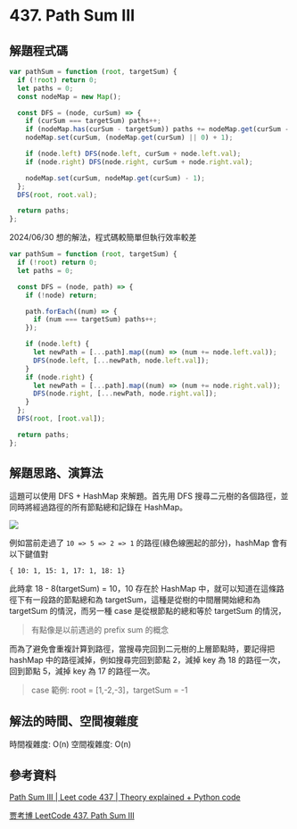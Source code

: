# 437. Path Sum III

## 解題程式碼

```javascript
var pathSum = function (root, targetSum) {
  if (!root) return 0;
  let paths = 0;
  const nodeMap = new Map();

  const DFS = (node, curSum) => {
    if (curSum === targetSum) paths++;
    if (nodeMap.has(curSum - targetSum)) paths += nodeMap.get(curSum - targetSum);
    nodeMap.set(curSum, (nodeMap.get(curSum) || 0) + 1);

    if (node.left) DFS(node.left, curSum + node.left.val);
    if (node.right) DFS(node.right, curSum + node.right.val);

    nodeMap.set(curSum, nodeMap.get(curSum) - 1);
  };
  DFS(root, root.val);

  return paths;
};
```

2024/06/30 想的解法，程式碼較簡單但執行效率較差

```javascript
var pathSum = function (root, targetSum) {
  if (!root) return 0;
  let paths = 0;

  const DFS = (node, path) => {
    if (!node) return;

    path.forEach((num) => {
      if (num === targetSum) paths++;
    });

    if (node.left) {
      let newPath = [...path].map((num) => (num += node.left.val));
      DFS(node.left, [...newPath, node.left.val]);
    }
    if (node.right) {
      let newPath = [...path].map((num) => (num += node.right.val));
      DFS(node.right, [...newPath, node.right.val]);
    }
  };
  DFS(root, [root.val]);

  return paths;
};
```

## 解題思路、演算法

這題可以使用 DFS + HashMap 來解題。首先用 DFS 搜尋二元樹的各個路徑，並同時將經過路徑的所有節點總和記錄在 HashMap。

![](https://upload.cc/i1/2023/10/14/2tnyYr.png)

例如當前走過了 `10 => 5 => 2 => 1` 的路徑(綠色線圈起的部分)，hashMap 會有以下鍵值對

```
{ 10: 1, 15: 1, 17: 1, 18: 1}
```

此時拿 18 - 8(targetSum) = 10，10 存在於 HashMap 中，就可以知道在這條路徑下有一段路的節點總和為 targetSum，這種是從樹的中間層開始總和為 targetSum 的情況，而另一種 case 是從根節點的總和等於 targetSum 的情況，

> 有點像是以前遇過的 prefix sum 的概念

而為了避免會重複計算到路徑，當搜尋完回到二元樹的上層節點時，要記得把 hashMap 中的路徑減掉，例如搜尋完回到節點 2，減掉 key 為 18 的路徑一次，回到節點 5，減掉 key 為 17 的路徑一次。

> case 範例: root = [1,-2,-3]，targetSum = -1

## 解法的時間、空間複雜度

時間複雜度: O(n)
空間複雜度: O(n)

## 參考資料

[Path Sum III | Leet code 437 | Theory explained + Python code](https://youtu.be/6jYxwdwjwKg?si=w3Qi71LDa_SK8fq2)

[贾考博 LeetCode 437. Path Sum III](https://youtu.be/Cb5Me5oBfwo?si=OHImyBn4xnTPuP1S)
